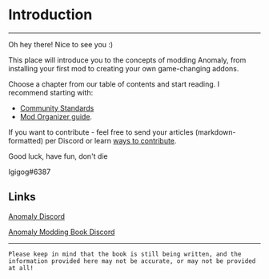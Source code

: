 # Introduction

___

Oh hey there! Nice to see you :)

This place will introduce you to the concepts of modding Anomaly, from installing your first mod to creating your own game-changing addons.

Choose a chapter from our table of contents and start reading. I recommend starting with:

- [Community Standards](meta/community-standards.md)
- [Mod Organizer guide](tutorials/getting-started/installing-mo2.md).

If you want to contribute - feel free to send your articles (markdown-formatted) per Discord or learn [ways to contribute](meta/contributing.md).

Good luck, have fun, don't die

Igigog#6387

## Links

[Anomaly Discord](https://discord.gg/c4RuJNs)

[Anomaly Modding Book Discord](https://discord.gg/8Pu2ekQYg3)

___

```admonish warning
Please keep in mind that the book is still being written, and the information provided here may not be accurate, or may not be provided at all!
```
